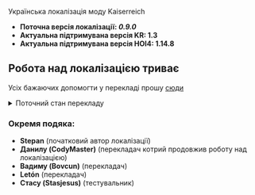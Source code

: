 Українська локалізація моду Kaiserreich 
- **Поточна версія локалізації: *0.9.0***
- **Актуальна підтримувана версія KR: 1.3**
- **Актуальна підтримувана версія HOI4: 1.14.8**

## **Робота над локалізацією триває**
Усіх бажаючих допомогти у перекладі прошу [сюди](https://t.me/CodyMaster3)

<details>
<summary>Поточний стан перекладу</summary>

### :white_check_mark:Готово:

### :fast_forward:У процесі затвердження:

### :ballot_box_with_check:Повністю перекладено:
- Україна - **Вадим (Bovcun)** і **Stepan**
- Міттельєвропа - **Данило (CodyMaster)**
- Соц. Італія - **Данило (CodyMaster)**
- Австрійська Імперія - **Letón** i **Stepan**

### :arrow_forward:У процесі перекладу:

### :name_badge:Не перекладено або перекладено частково:
- Усі країни США
- Більшість країн Китаю
- Домініон Канада
- Японія
- Німецька Імперія
- Росія
- Данія
- 
</details>

### Окремя подяка:
- **Stepan** (початковий автор локалізації)
- **Данилу (CodyMaster)** (перекладач котрий продовжив роботу над локалізацією)
- **Вадиму (Bovcun)** (перекладач)
- **Letón** (перекладач)
- **Стасу (Stasjesus)** (тестувальник)
